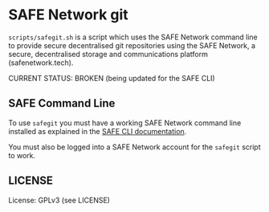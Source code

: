 # SAFE Network git

`scripts/safegit.sh` is a script which uses the SAFE Network command line to provide secure decentralised git repositories using the SAFE Network, a secure, decentralised storage and communications platform (safenetwork.tech).

CURRENT STATUS: BROKEN (being updated for the SAFE CLI)

## SAFE Command Line
To use `safegit` you must have a working SAFE Network command line installed as explained in the [SAFE CLI documentation](https://github.com/maidsafe/safe-api/tree/master/safe-cli#safe-cli).

You must also be logged into a SAFE Network account for the `safegit` script to work.

## LICENSE

License: GPLv3 (see LICENSE)

